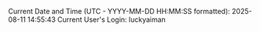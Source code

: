 Current Date and Time (UTC - YYYY-MM-DD HH:MM:SS formatted): 2025-08-11 14:55:43
Current User's Login: luckyaiman
